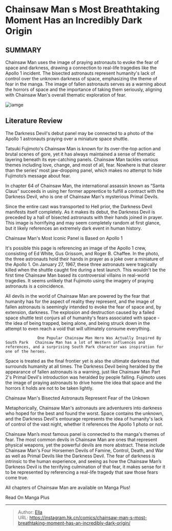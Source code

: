 # Chainsaw Man s Most Breathtaking Moment Has an Incredibly Dark Origin


## SUMMARY 



  Chainsaw Man uses the image of praying astronauts to evoke the fear of space and darkness, drawing a connection to real-life tragedies like the Apollo 1 incident.   The bisected astronauts represent humanity&#39;s lack of control over the unknown darkness of space, emphasizing the theme of fear in the manga.   The image of fallen astronauts serves as a warning about the horrors of space and the importance of taking them seriously, aligning with Chainsaw Man&#39;s overall thematic exploration of fear.  

![iamge](https://static1.srcdn.com/wordpress/wp-content/uploads/2022/05/chainsaw-man.png)

## Literature Review

The Darkness Devil&#39;s debut panel may be connected to a photo of the Apollo 1 astronauts praying over a miniature space shuttle.




Tatsuki Fujimoto&#39;s Chainsaw Man is known for its over-the-top action and brutal scenes of gore, yet it has always maintained a sense of thematic layering beneath its eye-catching panels. Chainsaw Man tackles various themes including love, change, and most of all, fear. Nowhere is that clearer than the series’ most jaw-dropping panel, which makes no attempt to hide Fujimoto’s message about fear.




In chapter 64 of Chainsaw Man, the international assassin known as “Santa Claus” succeeds in using her former apprentice to fulfill a contract with the Darkness Devil, who is one of Chainsaw Man&#39;s mysterious Primal Devils.

          

Since the entire cast was transported to Hell prior, the Darkness Devil manifests itself completely. As it makes its debut, the Darkness Devil is preceded by a hall of bisected astronauts with their hands joined in prayer. This image is horrifying and may seem completely random at first glance, but it likely references an extremely dark event in human history.


 Chainsaw Man&#39;s Most Iconic Panel is Based on Apollo 1 
          




It&#39;s possible this page is referencing an image of the Apollo 1 crew, consisting of Ed White, Gus Grissom, and Roger B. Chaffee. In the photo, the three astronauts hold their hands in prayer as a joke over a miniature of the Apollo 1. On January 27, 1967, these three astronauts were tragically killed when the shuttle caught fire during a test launch. This wouldn&#39;t be the first time Chainsaw Man based its controversial villains in real-world tragedies. It seems unlikely that Fujimoto using the imagery of praying astronauts is a coincidence.

All devils in the world of Chainsaw Man are powered by the fear that humanity has for the aspect of reality they represent, and the image of fallen astronauts is seemingly intended to evoke the fear of space and, by extension, darkness. The explosion and destruction caused by a failed space shuttle test conjurs all of humanity&#39;s fears associated with space - the idea of being trapped, being alone, and being struck down in the attempt to even reach a void that will ultimately consume everything.




                  One Popular Chainsaw Man Hero Was Actually Inspired By South Park   Chainsaw Man has a lot of Western influences and references, and a surprising South Park character was inspiration for one of the heroes.   

Space is treated as the final frontier yet is also the ultimate darkness that surrounds humanity at all times. The Darkness Devil being heralded by the appearance of fallen astronauts is a warning, just like Chainsaw Man Part 2&#39;s Primal Devil&#39;s introduction was heralded by people falling. Fujimoto uses the image of praying astronauts to drive home the idea that space and the horrors it holds are not to be taken lightly.



 Chainsaw Man&#39;s Bisected Astronauts Represent Fear of the Unkown 
          

Metaphorically, Chainsaw Man&#39;s astronauts are adventurers into darkness who hoped for the best and found the worst. Space contains the unknown, and the Darkness Devil&#39;s entourage represents the idea of humanity&#39;s lack of control of the vast night, whether it references the Apollo 1 photo or not.




Chainsaw Man’s most famous panel is connected to the manga&#39;s themes of fear. The most common devils in Chainsaw Man are ones that represent physical weapons, yet the powerful devils are more abstract. These include Chainsaw Man&#39;s Four Horsemen Devils of Famine, Control, Death, and War as well as Primal Devils like the Darkness Devil. The fear of darkness is intrinsic to the human experience, and seeing as how the Chainsaw Man’s Darkness Devil is the terrifying culmination of that fear, it makes sense for it to be represented by referencing a real-life tragedy that saw those fears come true.

All chapters of Chainsaw Man are available on Manga Plus!

Read On Manga Plus



---

> Author: [Ella](https://instagram.hk.cn/)  
> URL: https://instagram.hk.cn/comics/chainsaw-man-s-most-breathtaking-moment-has-an-incredibly-dark-origin/  

